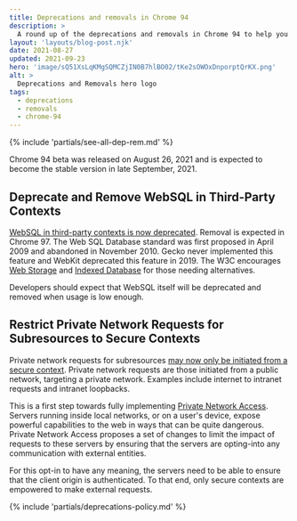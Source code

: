 ```yaml
---
title: Deprecations and removals in Chrome 94
description: >
  A round up of the deprecations and removals in Chrome 94 to help you plan.
layout: 'layouts/blog-post.njk'
date: 2021-08-27
updated: 2021-09-23
hero: 'image/sQ51XsLqKMgSQMCZjIN0B7hlBO02/tKe2sOWOxDnporptQrKX.png'
alt: >
  Deprecations and Removals hero logo
tags:
  - deprecations
  - removals
  - chrome-94
---
```


{% include 'partials/see-all-dep-rem.md' %}

Chrome 94 beta was released on August 26, 2021 and is expected to become the
stable version in late September, 2021.

## Deprecate and Remove WebSQL in Third-Party Contexts

[WebSQL in third-party contexts is now deprecated](https://www.chromestatus.com/feature/5684870116278272).
Removal is expected in Chrome 97. The Web SQL Database standard was first
proposed in April 2009 and abandoned in November 2010. Gecko never implemented
this feature and WebKit deprecated this feature in 2019. The W3C encourages
[Web Storage](https://developer.mozilla.org/docs/Web/API/Web_Storage_API)
and
[Indexed Database](https://developer.mozilla.org/docs/Web/API/IndexedDB_API)
for those needing alternatives.

Developers should expect that WebSQL itself will be deprecated and removed when
usage is low enough.

## Restrict Private Network Requests for Subresources to Secure Contexts

Private network requests for subresources [may now only be initiated from a
secure context](https://chromestatus.com/feature/5436853517811712). Private
network requests are those initiated from a public network, targeting a private
network. Examples include internet to intranet requests and intranet loopbacks.

This is a first step towards fully implementing [Private Network
Access](https://wicg.github.io/private-network-access/). Servers running inside
local networks, or on a user's device, expose powerful capabilities to the web
in ways that can be quite dangerous. Private Network Access proposes a set of
changes to limit the impact of requests to these servers by ensuring that the
servers are opting-into any communication with external entities.

For this opt-in to have any meaning, the servers need to be able to ensure that
the client origin is authenticated. To that end, only secure contexts are
empowered to make external requests.

{% include 'partials/deprecations-policy.md' %}
